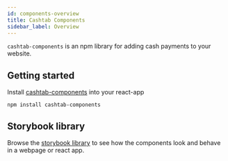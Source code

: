 ```yaml
---
id: components-overview
title: Cashtab Components
sidebar_label: Overview
---
```


`cashtab-components` is an npm library for adding cash payments to your website.

## Getting started

Install [cashtab-components](https://www.npmjs.com/package/cashtab-components) into your react-app

`npm install cashtab-components`

## Storybook library

Browse the [storybook library](https://laughing-villani-8cfcaf.netlify.app/?path=/story/cashtabbadge--standard) to see how the components look and behave in a webpage or react app.
